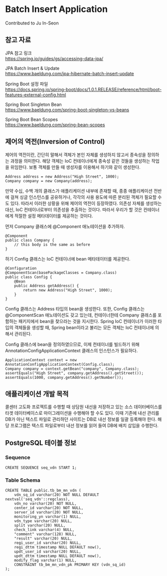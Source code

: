 # Batch Insert Application
Contributed to Ju In-Seon
## 참고 자료
JPA 참고 링크  
https://spring.io/guides/gs/accessing-data-jpa/

JPA Batch Insert & Update  
https://www.baeldung.com/jpa-hibernate-batch-insert-update

Spring Boot 설정 파일  
https://docs.spring.io/spring-boot/docs/1.0.1.RELEASE/reference/html/boot-features-external-config.html

Spring Boot Singleton Bean  
https://www.baeldung.com/spring-boot-singleton-vs-beans

Spring Boot Bean Scopes  
https://www.baeldung.com/spring-bean-scopes

## 제어의 역전(Inversion of Control)
제어의 역전이란, 간단히 말해서 객체가 본인 자체를 생성하지 않고서 종속성을 정의하는 과정을 의미한다. 해당 객체는 IoC 컨테이너에게 종속성 같은
것들을 생성하는 작업을 위임한다. 보통 객체를 만들 때 생성자를 이용해서 하기와 같이 생성한다.
```text
Address address = new Address("High Street", 1000);
Company company = new Company(address);
```
만약 수십, 수백 개의 클래스가 애플리케이션 내부에 존재할 때, 종종 애플리케이션 전반에 걸쳐 싱글 인스턴스를 공유하거나, 각각의 사용 용도에 따른
분리된 객체가 필요할 수도 있다. 따라서 이러한 상황을 위해 제어의 역전이 등장하였다. 의존성 자체를 생성하는 대신, IoC 컨테이너로부터 의존성을
추출하는 것이다. 따라서 우리가 할 것은 컨테이너에게 적절한 설정 메타데이터를 제공하는 것이다.

먼저 Company 클래스에 @Component 애노테이션을 추가하자.
```text
@Component
public class Company {
    // this body is the same as before
}
```
하기 Config 클래스는 IoC 컨테이너에 bean 메타데이터를 제공한다.
```text
@Configuration
@ComponentScan(basePackageClasses = Company.class)
public class Config {
    @Bean
    public Address getAddress() {
        return new Address("High Street", 1000);
    }
}
```
Config 클래스는 Address 타입의 bean을 생성한다. 또한, Config 클래스는 @ComponentScan 애노테이션도 갖고 있는데, 컨테이너한테 Company
클래스를 포함하는 패키지에서 bean을 찾으라는 것을 지시한다. Spring IoC 컨테이너가 이러한 타입의 객체들을 생성할 때, Spring bean이라고
불리는 모든 객체는 IoC 컨테이너에 의해서 관리된다.

Config 클래스에 bean을 정의하였으므로, 이제 컨테이너를 빌드하기 위해 AnnotationConfigApplicationContext 클래스의 인스턴스가 필요하다.
```text
ApplicationContext context = new AnnotationConfigApplicationContext(Config.class);
Company company = context.getBean("company", Company.class);
assertEquals("High Street", company.getAddress().getStreet());
assertEquals(1000, company.getAddress().getNumber());
```

## 애플리케이션 개발 목적
콜센터 고도화 프로젝트를 수행할 때 상담원 내선을 저장하고 있는 소스 데이터베이스를 타겟 데이터베이스로 마이그레이션을 수행해야 할 수도 있다. 이때 기존에 내선 관리를
DB가 아닌 텍스트 파일로 관리하던 사이트는 DB로 내선 정보를 일괄 등록해야 한다. 해당 프로그램은 텍스트 파일로부터 내선 정보를 읽어 들여 DB에 배치 삽입을 수행한다.

## PostgreSQL 테이블 정보
### Sequence
```text
CREATE SEQUENCE seq_vdn START 1;
```
### Table Schema
```text
CREATE TABLE public.tb_bm_mn_vdn (
	vdn_sq_id varchar(20) NOT NULL DEFAULT nextval('seq_vdn'::regclass),
	vdn_no varchar(20) NOT NULL,
	center_id varchar(20) NOT NULL,
	server_id varchar(20) NOT NULL,
	monitoring_yn varchar(1) NULL,
	vdn_type varchar(20) NULL,
	split varchar(20) NULL,
	check_link varchar(4) NULL,
	"comment" varchar(128) NULL,
	"result" varchar(20) NULL,
	regi_user_id varchar(20) NULL,
	regi_dttm timestamp NULL DEFAULT now(),
	updt_user_id varchar(20) NULL,
	updt_dttm timestamp NULL DEFAULT now(),
	modify_flag varchar(1) NULL,
	CONSTRAINT tb_bm_mn_vdn_pk PRIMARY KEY (vdn_sq_id)
);
```